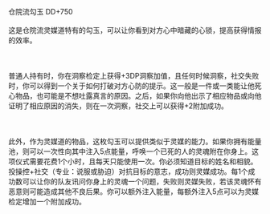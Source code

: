 <title>仓院流勾玉</title>
<meta name="GENERATOR" content="WinCHM">
<meta http-equiv="Content-Type" content="text/html; charset=gb2312">
<br>仓院流勾玉 DD+750
<br>
<br>这是仓院流灵媒道特有的勾玉，可以让你看到对方心中暗藏的心锁，提高获得情报的效率。
<br>
<br> 
<br>
<br>普通人持有时，你在洞察检定上获得+3DP洞察加值，且任何时候洞察，社交失败时，你可以得到一个关于如何打破对方心防的提示。这一般是一件或一类能让他死心物品，也可能是不想吐露真言的原因。之后，如果你向他出示了相应物品或向他证明了相应原因的消失，则在一次洞察，社交上可以获得+2附加成功。
<br>
<br> 
<br>
<br>此外，作为灵媒道的物品，这枚勾玉可以提供类似于灵媒的能力。如果你拥有能量池，则可以一次性向其中注入5点能量，呼唤一个已死的人的灵魂附在你身上。这项仪式需要花费1个小时，且每天只能使用一次。你必须知道目标的姓名和相貌。投操控+社交（专业：说服或胁迫）对抗目标的意志，成功则灵媒成功。每1个成功数可以让你的队友讯问你身上的灵魂一个问题，失败则灵媒失败，若该灵魂怀有恶意则可能造成其他不良后果。你可以额外注入能量，每额外注入5点可以为灵媒检定增加一个附加成功。